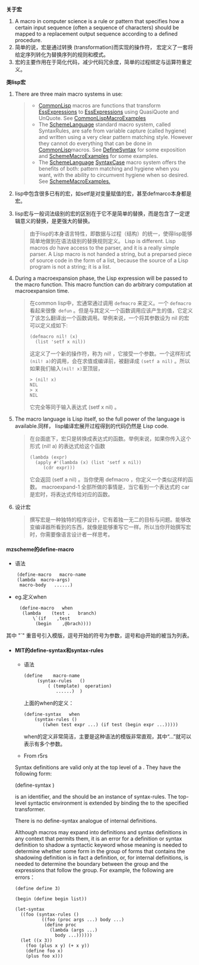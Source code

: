**关于宏**

1. A macro in computer science is a rule or pattern that specifies how a certain input sequence (often a sequence of characters) should be mapped to a replacement output sequence according to a defined procedure. 
2. 简单的说，宏是通过转换 (transformation)而实现的操作符， 宏定义了一套将给定序列转化为替换序列的规则和模式。
3. 宏的主要作用在于简化代码，减少代码冗余度，简单的过程绑定与运算符重定义。

**类lisp宏**

1. There are three main macro systems in use:

   >  -  [CommonLisp](http://wiki.c2.com/?CommonLisp) macros are functions that transform [EssExpressions](http://wiki.c2.com/?EssExpressions) to [EssExpressions](http://wiki.c2.com/?EssExpressions) using QuasiQuote and UnQuote. See [CommonLispMacroExamples](http://wiki.c2.com/?CommonLispMacroExamples)
   >  -  The [SchemeLanguage](http://wiki.c2.com/?SchemeLanguage) standard macro system, called SyntaxRules, are safe from variable capture (called hygiene) and written using a very clear pattern matching style. However they cannot do everything that can be done in [CommonLisp](http://wiki.c2.com/?CommonLisp)macros. See [DefineSyntax](http://wiki.c2.com/?DefineSyntax) for some exposition and [SchemeMacroExamples](http://wiki.c2.com/?SchemeMacroExamples) for some examples.
   >  -  The [SchemeLanguage](http://wiki.c2.com/?SchemeLanguage) [SyntaxCase](http://wiki.c2.com/?SyntaxCase) macro system offers the benefits of both: pattern matching and hygiene when you want, with the ability to circumvent hygiene when so desired. See [SchemeMacroExamples.](http://wiki.c2.com/?SchemeMacroExamples)

2. lisp中包含很多已有的宏，如setf是对变量赋值的宏，甚至defmarco本身都是宏。

3. lisp宏与一般词法级别的宏的区别在于它不是简单的替换，而是包含了一定逻辑意义的替换，是更强大的替换。

   >  由于lisp的本身语言特性，即数据与过程（结构）的统一，使得lisp能够简单地做到在语法级别的替换规则定义。 Lisp is different. Lisp macros *do* have access to the parser, and it is a really simple parser. A Lisp macro is not handed a string, but a preparsed piece of source code in the form of a list, because the source of a Lisp program is not a string; it is a list.

4. During a macroexpansion phase, the Lisp expression will be passed to the macro function. This macro function can do arbitrary computation at macroexpansion time. 

   >  在common lisp中，宏通常通过调用 `defmacro` 来定义。一个 `defmacro` 看起来很像` defun` 。但是与其定义一个函数调用应该产生的值，它定义了该怎么翻译出一个函数调用。举例来说，一个将其参数设为 nil 的宏可以定义成如下:
   >
   >  ```
   >  (defmacro nil! (x)
   >    (list 'setf x nil))
   >  ```
   >
   >  这定义了一个新的操作符，称为 nil! ，它接受一个参数。一个这样形式` (nil! a) `的调用，会在求值或编译前，被翻译成 `(setf a nil)` 。所以如果我们输入` (nil! x) `至顶层，
   >
   >  ```
   >  > (nil! x)
   >  NIL
   >  > x
   >  NIL
   >  ```
   >
   >  它完全等同于输入表达式 (setf x nil) 。

5. The macro language is Lisp itself, so the full power of the language is available.同样， lisp编译宏展开过程得到的代码仍然是 Lisp code. 

   >  在台面底下，宏只是转换成表达式的函数。举例来说，如果你传入这个形式 (nil! a) 的表达式给这个函数
   >
   >  ```
   >  (lambda (expr)
   >    (apply #'(lambda (x) (list 'setf x nil))
   >       (cdr expr)))
   >  ```
   >
   >  它会返回 (setf a nil) 。当你使用 defmacro ，你定义一个类似这样的函数。 macroexpand-1 全部所做的事情是，当它看到一个表达式的 car 是宏时，将表达式传给对应的函数。

6. 设计宏
   >  撰写宏是一种独特的程序设计，它有着独一无二的目标与问题。能够改变编译器所看到的东西，就像是能够重写它一样。所以当你开始撰写宏时，你需要像语言设计者一样思考。


#### mzscheme的define-macro

  * 语法
  ```
      (define-macro   macro-name
      (lambda  macro-args)
       macro-body   ......) 
  ```
  * eg.定义when

  ```
       (define-macro   when
       	(lambda    (test .   branch)
       		\`(if    ,test
       		 (begin    ,@brach))))    
  ```

  其中 "\`" 重音号引入模版，逗号开始的符号为参数，逗号和@开始的被当为列表。

* #### MIT的define-syntax和syntax-rules

  * 语法

    ```
    (define    macro-name
         (syntax-rules   ()
             ( (template)  operation)
                ......)  )     
    ```

    上面的when的定义：

    ```
    (define-syntax   when
        (syntax-rules ()
           ((when test expr ...) (if test (begin expr ...)))))
    ```

    when的定义非常简洁，主要是这种语法的模版非常直观，其中“...”就可以表示有多个参数。

  *  From r5rs

    Syntax definitions are valid only at the top level of a <program>. They have the following form:

    (define-syntax <keyword> <transformer spec>)

    <Keyword> is an identifier, and the <transformer spec> should be an instance of syntax-rules. The top-level syntactic environment is extended by binding the <keyword> to the specified transformer.

    There is no define-syntax analogue of internal definitions.

    Although macros may expand into definitions and syntax definitions in any context that permits them, it is an error for a definition or syntax definition to shadow a syntactic keyword whose meaning is needed to determine whether some form in the group of forms that contains the shadowing definition is in fact a definition, or, for internal definitions, is needed to determine the boundary between the group and the expressions that follow the group. For example, the following are errors：

    ```
    (define define 3)

    (begin (define begin list))

    (let-syntax
      ((foo (syntax-rules ()
              ((foo (proc args ...) body ...)
               (define proc
                 (lambda (args ...)
                   body ...))))))
      (let ((x 3))
        (foo (plus x y) (+ x y))
        (define foo x)
        (plus foo x)))
    ```